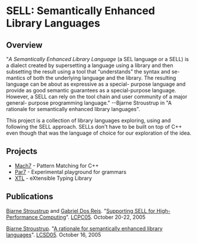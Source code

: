 SELL: Semantically Enhanced Library Languages
=============================================

Overview
------------

"*A Semantically Enhanced Library Language* (a SEL language or a SELL) is a dialect created by supersetting a language using a library and then subsetting the result using a tool that “understands” the syntax and se- mantics of both the underlying language and the library. The resulting language can be about as expressive as a special- purpose language and provide as good semantic guarantees as a special-purpose language. However, a SELL can rely on the tool chain and user community of a major general- purpose programming language." --Bjarne Stroustrup in "A rationale for semantically enhanced library languages".

This project is a collection of library languages exploring, using and following the SELL approach. SELLs don't have to be built on top of C++ even though that was the language of choice for our exploration of the idea.

Projects
------------

 * [Mach7](https://github.com/solodon4/Mach7) - Pattern Matching for C++
 * [Par7](https://github.com/solodon4/Par7) - Experimental playground for grammars
 * [XTL](http://parasol.tamu.edu/xtl/) - eXtensible Typing Library

Publications
------------

[Bjarne Stroustrup](http://www.stroustrup.com/) and [Gabriel Dos Reis](http://www.axiomatics.org/~gdr/). "[Supporting SELL for High-Performance Computing](http://www.csc.lsu.edu/lcpc05/papers/lcpc05-paper-39.pdf)". [LCPC05](http://www.ece.lsu.edu/lcpc2005/). October 20-22, 2005

[Bjarne Stroustrup](http://www.stroustrup.com/). "[A rationale for semantically enhanced library languages](http://www.stroustrup.com/SELLrationale.pdf)". [LCSD05](http://lcsd05.cs.tamu.edu/). October 16, 2005
